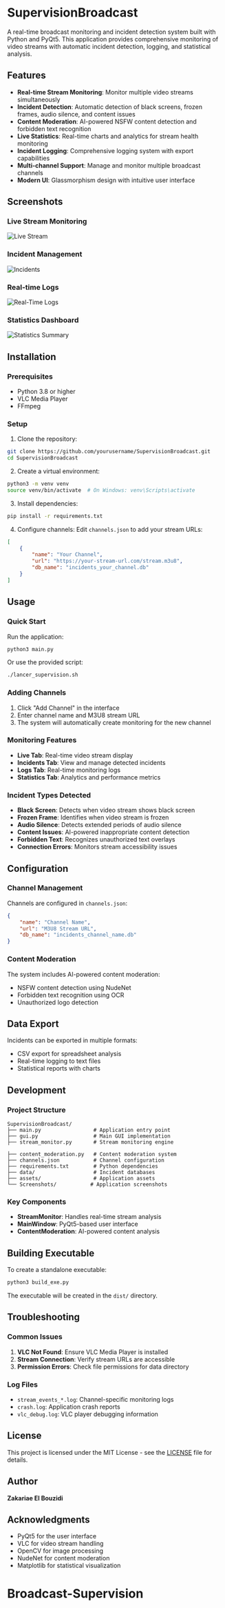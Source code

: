 # SupervisionBroadcast

A real-time broadcast monitoring and incident detection system built with Python and PyQt5. This application provides comprehensive monitoring of video streams with automatic incident detection, logging, and statistical analysis.

## Features

- **Real-time Stream Monitoring**: Monitor multiple video streams simultaneously
- **Incident Detection**: Automatic detection of black screens, frozen frames, audio silence, and content issues
- **Content Moderation**: AI-powered NSFW content detection and forbidden text recognition
- **Live Statistics**: Real-time charts and analytics for stream health monitoring
- **Incident Logging**: Comprehensive logging system with export capabilities
- **Multi-channel Support**: Manage and monitor multiple broadcast channels
- **Modern UI**: Glassmorphism design with intuitive user interface

## Screenshots

### Live Stream Monitoring
![Live Stream](Screenshots/LiveStream.png)

### Incident Management
![Incidents](Screenshots/Incidents.png)

### Real-time Logs
![Real-Time Logs](Screenshots/Real-Time%20Logs.png)

### Statistics Dashboard
![Statistics Summary](Screenshots/StatisticsSummary.png)

## Installation

### Prerequisites

- Python 3.8 or higher
- VLC Media Player
- FFmpeg

### Setup

1. Clone the repository:
```bash
git clone https://github.com/yourusername/SupervisionBroadcast.git
cd SupervisionBroadcast
```

2. Create a virtual environment:
```bash
python3 -m venv venv
source venv/bin/activate  # On Windows: venv\Scripts\activate
```

3. Install dependencies:
```bash
pip install -r requirements.txt
```

4. Configure channels:
Edit `channels.json` to add your stream URLs:
```json
[
    {
        "name": "Your Channel",
        "url": "https://your-stream-url.com/stream.m3u8",
        "db_name": "incidents_your_channel.db"
    }
]
```

## Usage

### Quick Start

Run the application:
```bash
python3 main.py
```

Or use the provided script:
```bash
./lancer_supervision.sh
```

### Adding Channels

1. Click "Add Channel" in the interface
2. Enter channel name and M3U8 stream URL
3. The system will automatically create monitoring for the new channel

### Monitoring Features

- **Live Tab**: Real-time video stream display
- **Incidents Tab**: View and manage detected incidents
- **Logs Tab**: Real-time monitoring logs
- **Statistics Tab**: Analytics and performance metrics

### Incident Types Detected

- **Black Screen**: Detects when video stream shows black screen
- **Frozen Frame**: Identifies when video stream is frozen
- **Audio Silence**: Detects extended periods of audio silence
- **Content Issues**: AI-powered inappropriate content detection
- **Forbidden Text**: Recognizes unauthorized text overlays
- **Connection Errors**: Monitors stream accessibility issues

## Configuration

### Channel Management

Channels are configured in `channels.json`:
```json
{
    "name": "Channel Name",
    "url": "M3U8 Stream URL",
    "db_name": "incidents_channel_name.db"
}
```

### Content Moderation

The system includes AI-powered content moderation:
- NSFW content detection using NudeNet
- Forbidden text recognition using OCR
- Unauthorized logo detection

## Data Export

Incidents can be exported in multiple formats:
- CSV export for spreadsheet analysis
- Real-time logging to text files
- Statistical reports with charts

## Development

### Project Structure

```
SupervisionBroadcast/
├── main.py                 # Application entry point
├── gui.py                  # Main GUI implementation
├── stream_monitor.py       # Stream monitoring engine

├── content_moderation.py   # Content moderation system
├── channels.json           # Channel configuration
├── requirements.txt        # Python dependencies
├── data/                   # Incident databases
├── assets/                 # Application assets
└── Screenshots/           # Application screenshots
```

### Key Components

- **StreamMonitor**: Handles real-time stream analysis
- **MainWindow**: PyQt5-based user interface
- **ContentModeration**: AI-powered content analysis


## Building Executable

To create a standalone executable:

```bash
python3 build_exe.py
```

The executable will be created in the `dist/` directory.

## Troubleshooting

### Common Issues

1. **VLC Not Found**: Ensure VLC Media Player is installed
2. **Stream Connection**: Verify stream URLs are accessible
3. **Permission Errors**: Check file permissions for data directory

### Log Files

- `stream_events_*.log`: Channel-specific monitoring logs
- `crash.log`: Application crash reports
- `vlc_debug.log`: VLC player debugging information

## License

This project is licensed under the MIT License - see the [LICENSE](LICENSE) file for details.

## Author

**Zakariae El Bouzidi**

## Acknowledgments

- PyQt5 for the user interface
- VLC for video stream handling
- OpenCV for image processing
- NudeNet for content moderation
- Matplotlib for statistical visualization 
# Broadcast-Supervision
